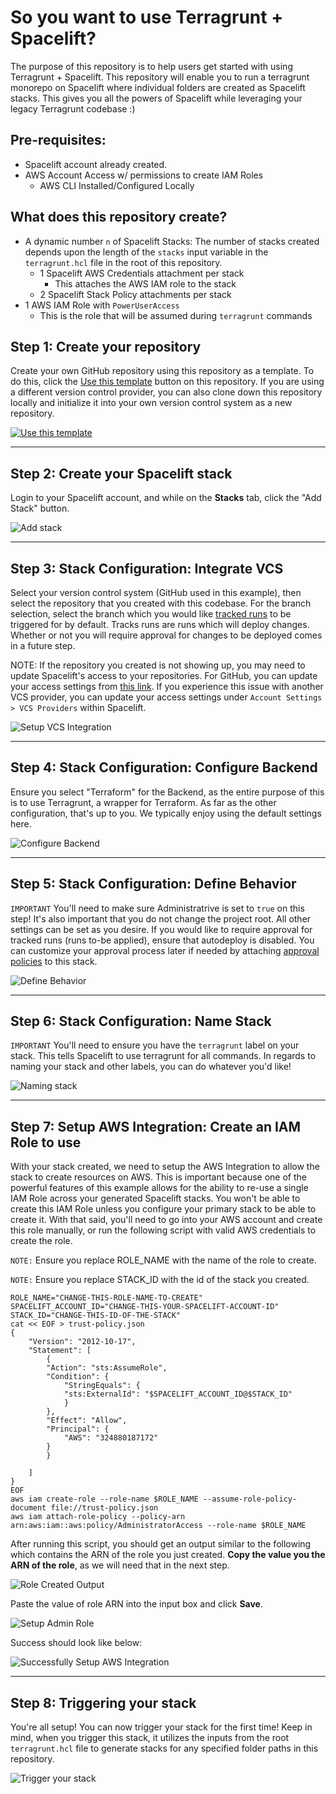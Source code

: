 # So you want to use Terragrunt + Spacelift?

The purpose of this repository is to help users get started with using Terragrunt + Spacelift. This repository will enable you to run a terragrunt monorepo on Spacelift where individual folders are created as Spacelift stacks. This gives you all the powers of Spacelift while leveraging your legacy Terragrunt codebase :)

## Pre-requisites:
* Spacelift account already created.
* AWS Account Access w/ permissions to create IAM Roles
    * AWS CLI Installed/Configured Locally

## What does this repository create?
* A dynamic number `n` of Spacelift Stacks: The number of stacks created depends upon the length of the `stacks` input variable in the `terragrunt.hcl` file in the root of this repository.
    * 1 Spacelift AWS Credentials attachment per stack
        * This attaches the AWS IAM role to the stack
    * 2 Spacelift Stack Policy attachments per stack
* 1 AWS IAM Role with `PowerUserAccess`
    * This is the role that will be assumed during `terragrunt` commands

## Step 1: Create your repository

Create your own GitHub repository using this repository as a template. To do this, click the [Use this template](https://github.com/spacelift-io/terragrunt-starter/generate/) button on this repository. If you are using a different version control provider, you can also clone down this repository locally and initialize it into your own version control system as a new repository.

[![Use this template](pics/01-use-this-template.png)](https://github.com/spacelift-io/terragrunt-starter/generate/)

---

## Step 2: Create your Spacelift stack

Login to your Spacelift account, and while on the **Stacks** tab, click the "Add Stack" button.

![Add stack](pics/02-add-stack.png)

---

## Step 3: Stack Configuration: Integrate VCS

Select your version control system (GitHub used in this example), then select the repository that you created with this codebase. For the branch selection, select the branch which you would like [tracked runs](https://docs.spacelift.io/concepts/run/tracked) to be triggered for by default. Tracks runs are runs which will deploy changes. Whether or not you will require approval for changes to be deployed comes in a future step.

NOTE: If the repository you created is not showing up, you may need to update Spacelift's access to your repositories. For GitHub, you can update your access settings from [this link](https://github.com/apps/spacelift-io/installations/new). If you experience this issue with another VCS provider, you can update your access settings under `Account Settings > VCS Providers` within Spacelift.

![Setup VCS Integration](pics/03-integrate-vcs.png)

---

## Step 4: Stack Configuration: Configure Backend

Ensure you select "Terraform" for the Backend, as the entire purpose of this is to use Terragrunt, a wrapper for Terraform. As far as the other configuration, that's up to you. We typically enjoy using the default settings here.

![Configure Backend](pics/04-configure-backend.png)

---

## Step 5: Stack Configuration: Define Behavior

`IMPORTANT` You'll need to make sure Administratrive is set to `true` on this step! It's also important that you do not change the project root. All other settings can be set as you desire. If you would like to require approval for tracked runs (runs to-be applied), ensure that autodeploy is disabled. You can customize your approval process later if needed by attaching [approval policies](https://docs.spacelift.io/concepts/policy/approval-policy) to this stack.

![Define Behavior](pics/05-define-behavior.png)

---

## Step 6: Stack Configuration: Name Stack

`IMPORTANT` You'll need to ensure you have the `terragrunt` label on your stack. This tells Spacelift to use terragrunt for all commands. In regards to naming your stack and other labels, you can do whatever you'd like!

![Naming stack](pics/06-naming-stack.png)

---

## Step 7: Setup AWS Integration: Create an IAM Role to use

With your stack created, we need to setup the AWS Integration to allow the stack to create resources on AWS. This is important because one of the powerful features of this example allows for the ability to re-use a single IAM Role across your generated Spacelift stacks. You won't be able to create this IAM Role unless you configure your primary stack to be able to create it. With that said, you'll need to go into your AWS account and create this role manually, or run the following script with valid AWS credentials to create the role.

`NOTE:` Ensure you replace ROLE_NAME with the name of the role to create.

`NOTE:` Ensure you replace STACK_ID with the id of the stack you created.

```
ROLE_NAME="CHANGE-THIS-ROLE-NAME-TO-CREATE"
SPACELIFT_ACCOUNT_ID="CHANGE-THIS-YOUR-SPACELIFT-ACCOUNT-ID"
STACK_ID="CHANGE-THIS-ID-OF-THE-STACK"
cat << EOF > trust-policy.json
{
    "Version": "2012-10-17",
    "Statement": [
        {
        "Action": "sts:AssumeRole",
        "Condition": {
            "StringEquals": {
            "sts:ExternalId": "$SPACELIFT_ACCOUNT_ID@$STACK_ID"
            }
        },
        "Effect": "Allow",
        "Principal": {
            "AWS": "324880187172"
        }
        }

    ]
}
EOF
aws iam create-role --role-name $ROLE_NAME --assume-role-policy-document file://trust-policy.json
aws iam attach-role-policy --policy-arn arn:aws:iam::aws:policy/AdministratorAccess --role-name $ROLE_NAME
```

After running this script, you should get an output similar to the following which contains the ARN of the role you just created. **Copy the value you the ARN of the role**, as we will need that in the next step.

![Role Created Output](pics/07-create-admin-role.png)

Paste the value of role ARN into the input box and click **Save**.

![Setup Admin Role](pics/08-setup-admin-role.png)

Success should look like below:

![Successfully Setup AWS Integration](pics/09-success-setup-aws-integration.png)

---

## Step 8: Triggering your stack

You're all setup! You can now trigger your stack for the first time! Keep in mind, when you trigger this stack, it utilizes the inputs from the root `terragrunt.hcl` file to generate stacks for any specified folder paths in this repository.

![Trigger your stack](pics/10-trigger-your-stack.png)
